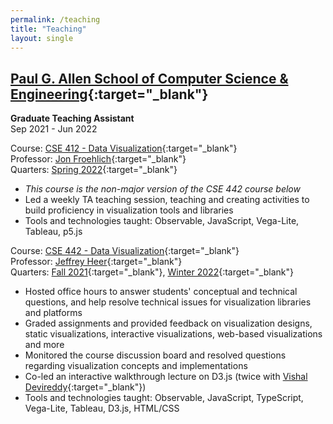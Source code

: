 ```yaml
---
permalink: /teaching
title: "Teaching"
layout: single
---
```

## [Paul G. Allen School of Computer Science & Engineering](http://cs.washington.edu/){:target="_blank"}
**Graduate Teaching Assistant**\
Sep 2021 - Jun 2022

Course: [CSE 412 - Data Visualization](https://courses.cs.washington.edu/courses/cse412/){:target="_blank"}\
Professor: [Jon Froehlich](https://jonfroehlich.github.io/){:target="_blank"}\
Quarters: [Spring 2022](https://courses.cs.washington.edu/courses/cse412/22sp/){:target="_blank"}
- *This course is the non-major version of the CSE 442 course below*
- Led a weekly TA teaching session, teaching and creating activities to build proficiency in visualization tools and libraries
- Tools and technologies taught: Observable, JavaScript, Vega-Lite, Tableau, p5.js

Course: [CSE 442 - Data Visualization](https://courses.cs.washington.edu/courses/cse442/){:target="_blank"}\
Professor: [Jeffrey Heer](https://homes.cs.washington.edu/~jheer/){:target="_blank"}\
Quarters: [Fall 2021](https://courses.cs.washington.edu/courses/cse442/21au/){:target="_blank"}, [Winter 2022](https://courses.cs.washington.edu/courses/cse442/22wi/){:target="_blank"}
- Hosted office hours to answer students' conceptual and technical questions, and help resolve technical issues for visualization libraries and platforms
- Graded assignments and provided feedback on visualization designs, static visualizations, interactive visualizations, web-based visualizations and more
- Monitored the course discussion board and resolved questions regarding visualization concepts and implementations
- Co-led an interactive walkthrough lecture on D3.js (twice with [Vishal Devireddy](https://vishald.com/){:target="_blank"})
- Tools and technologies taught: Observable, JavaScript, TypeScript, Vega-Lite, Tableau, D3.js, HTML/CSS
